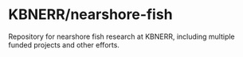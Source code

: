 # KBNERR/nearshore-fish
Repository for nearshore fish research at KBNERR, including multiple funded projects and other efforts.
